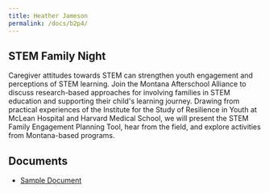 ```yaml
---
title: Heather Jameson
permalink: /docs/b2p4/
---
```


## STEM Family Night

Caregiver attitudes towards STEM can strengthen youth engagement and perceptions of STEM learning. Join the Montana Afterschool Alliance to discuss research-based approaches for involving families in STEM education and supporting their child's learning journey. Drawing from practical experiences of the Institute for the Study of Resilience in Youth at McLean Hospital and Harvard Medical School, we will present the STEM Family Engagement Planning Tool, hear from the field, and explore activities from Montana-based programs.

## Documents
 - [Sample Document](../monday/breakout2/documents/b1p1d1.pdf)